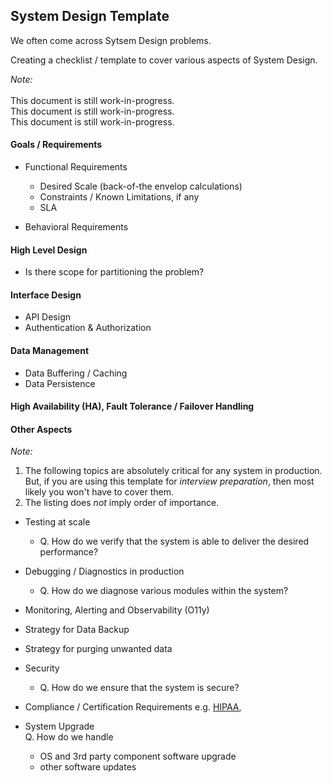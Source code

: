
## System Design Template

We often come across Sytsem Design problems.

Creating a checklist / template to cover various aspects of System Design.

*Note:*<br><br>
This document is still work-in-progress.<br>
This document is still work-in-progress.<br>
This document is still work-in-progress.<br>

#### Goals / Requirements

- Functional Requirements
  - Desired Scale (back-of-the envelop calculations)
  - Constraints / Known Limitations, if any
  - SLA
  
- Behavioral Requirements

#### High Level Design
- Is there scope for partitioning the problem?

#### Interface Design
- API Design
- Authentication & Authorization

#### Data Management
- Data Buffering / Caching
- Data Persistence

#### High Availability (HA), Fault Tolerance / Failover Handling

#### Other Aspects

*Note:*<br>
1. The following topics are absolutely critical for any system in production. But, if you are using this template for *_interview preparation_*, then most likely you won't have to cover them.
2. The listing does *not* imply order of importance.
 
- Testing at scale
  - Q. How do we verify that the system is able to deliver the desired performance?
 
- Debugging / Diagnostics in production
  - Q. How do we diagnose various modules within the system?
 
- Monitoring, Alerting and Observability (O11y)

- Strategy for Data Backup

- Strategy for purging unwanted data
 
- Security
  - Q. How do we ensure that the system is secure?
 
- Compliance / Certification Requirements e.g. [HIPAA](https://en.wikipedia.org/wiki/Health_Insurance_Portability_and_Accountability_Act), 

- System Upgrade<br>
  Q. How do we handle
  - OS and 3rd party component software upgrade
  - other software updates

